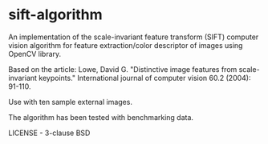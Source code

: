 # sift-algorithm
An implementation of the scale-invariant feature transform (SIFT) computer vision algorithm 
for feature extraction/color descriptor of images using OpenCV library. 

Based on the article: 
Lowe, David G. "Distinctive image features from scale-invariant keypoints." 
International journal of computer vision 60.2 (2004): 91-110.

Use with ten sample external images. 

The algorithm has been tested with benchmarking data. 

LICENSE - 3-clause BSD
